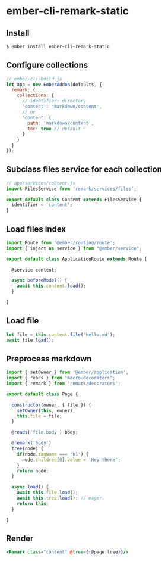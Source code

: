 # ember-cli-remark-static

## Install

``` bash
$ ember install ember-cli-remark-static
```

## Configure collections

``` js
// ember-cli-build.js
let app = new EmberAddon(defaults, {
  remark: {
    collections: {
      // identifier: directory
      'content': 'markdown/content',
      // or
      'content: {
        path: 'markdown/content',
        toc: true // default
      }
    }
  }
});
```

## Subclass files service for each collection

``` js
// app/services/content.js
import FilesService from 'remark/services/files';

export default class Content extends FilesService {
  identifier = 'content';
}
```

## Load files index

``` js
import Route from '@ember/routing/route';
import { inject as service } from "@ember/service";

export default class ApplicationRoute extends Route {

  @service content;

  async beforeModel() {
    await this.content.load();
  }

}
```

## Load file

``` js
let file = this.content.file('hello.md');
await file.load();
```

## Preprocess markdown

``` js
import { setOwner } from '@ember/application';
import { reads } from "macro-decorators";
import { remark } from 'remark/decorators';

export default class Page {

  constructor(owner, { file }) {
    setOwner(this, owner);
    this.file = file;
  }

  @reads('file.body') body;

  @remark('body')
  tree(node) {
    if(node.tagName === 'h1') {
      node.children[0].value = 'Hey there';
    }
    return node;
  }

  async load() {
    await this.file.load();
    await this.tree.load(); // eager.
    return this;
  }

}
```

## Render

``` hbs
<Remark class="content" @tree={{@page.tree}}/>
```
